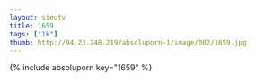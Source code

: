 ```yaml
--- 
layout: sieutv
title: 1659
tags: ["1k"]
thumb: http://94.23.248.219/absoluporn-1/image/002/1659.jpg
---
```

{% include absoluporn key="1659" %} 

